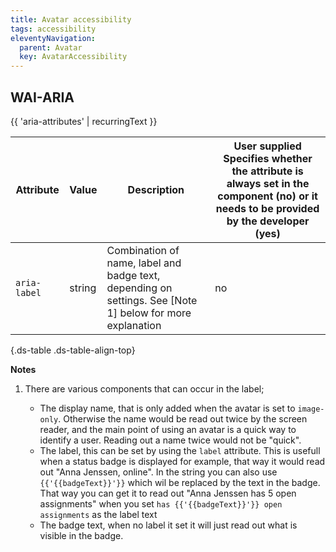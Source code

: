 ```yaml
---
title: Avatar accessibility
tags: accessibility
eleventyNavigation:
  parent: Avatar
  key: AvatarAccessibility
---
```


<section> 

## WAI-ARIA

{{ 'aria-attributes' | recurringText }}

<div class="ds-table-wrapper">

|Attribute|Value|Description|User supplied  <sl-icon name="info" aria-describedby="tooltip1" size="md"></sl-icon><sl-tooltip id="tooltip1">Specifies whether the attribute is always set in the component (no) or it needs to be provided by the developer (yes)</sl-tooltip>|
|-|-|-|-|
|`aria-label`|string|Combination of name, label and badge text, depending on settings. See [Note 1] below for more explanation|no|

{.ds-table .ds-table-align-top}
</div>

**Notes**

1. There are various components that can occur in the label; 

    - The display name, that is only added when the avatar is set to `image-only`. Otherwise the name would be read out twice by the screen reader, and the main point of using an avatar is a quick way to identify a user. Reading out a name twice would not be "quick".
    - The label, this can be set by using the `label` attribute. This is usefull when a status badge is displayed for example, that way it would read out "Anna Jenssen, online". In the string you can also use `{{'{{badgeText}}'}}` which wil be replaced by the text in the badge. That way you can get it to read out "Anna Jenssen has 5 open assignments" when you set `has {{'{{badgeText}}'}} open assignments` as the label text
    - The badge text, when no label it set it will just read out what is visible in the badge.

</section>
